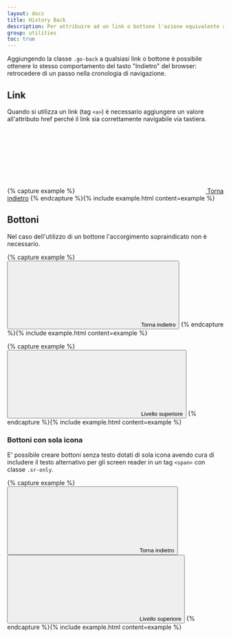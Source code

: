 ```yaml
---
layout: docs
title: History Back
description: Per attribuire ad un link o bottone l'azione equivalente al "torna indietro" del browser.
group: utilities
toc: true
---
```


Aggiungendo la classe `.go-back` a qualsiasi link o bottone è possibile ottenere lo stesso comportamento del tasto "Indietro" del browser: retrocedere di un passo nella cronologia di navigazione.

## Link

Quando si utilizza un link (tag `<a>`) è necessario aggiungere un valore all'attributo href perché il link sia correttamente navigabile via tastiera.

{% capture example %}
<a href="#" class="go-back"><svg class="icon icon-sm icon-primary mr-2"><use xlink:href="{{ site.baseurl }}/dist/svg/sprite.svg#it-arrow-left"></use></svg> Torna indietro</a>
{% endcapture %}{% include example.html content=example %}

## Bottoni

Nel caso dell'utilizzo di un bottone l'accorgimento sopraindicato non è necessario.

{% capture example %}
<button type="button" class="btn btn-primary go-back"><svg class="icon icon-sm icon-white mr-2"><use xlink:href="{{ site.baseurl }}/dist/svg/sprite.svg#it-arrow-left"></use></svg> Torna indietro</button>
{% endcapture %}{% include example.html content=example %}

{% capture example %}
<button type="button" class="btn btn-primary go-back"><svg class="icon icon-sm icon-white mr-2"><use xlink:href="{{ site.baseurl }}/dist/svg/sprite.svg#it-arrow-up"></use></svg> Livello superiore</button>
{% endcapture %}{% include example.html content=example %}

### Bottoni con sola icona

E' possibile creare bottoni senza testo dotati di sola icona avendo cura di includere il testo alternativo per gli screen reader in un tag `<span>` con classe `.sr-only`.

{% capture example %}
<button type="button" class="btn btn-primary go-back"><svg class="icon icon-sm icon-white"><use xlink:href="{{ site.baseurl }}/dist/svg/sprite.svg#it-arrow-left"></use></svg><span class="sr-only">Torna indietro</span></button>
<button type="button" class="btn btn-primary go-back"><svg class="icon icon-sm icon-white"><use xlink:href="{{ site.baseurl }}/dist/svg/sprite.svg#it-arrow-up"></use></svg><span class="sr-only">Livello superiore</span></button>
{% endcapture %}{% include example.html content=example %}
